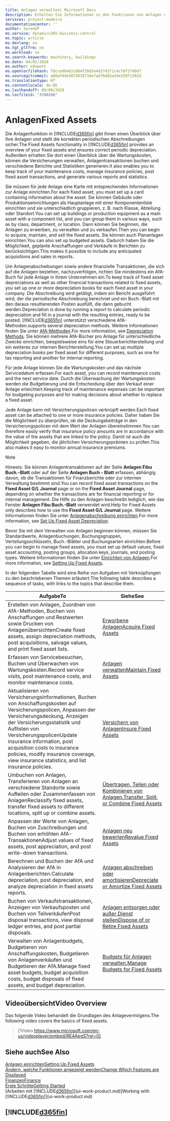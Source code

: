 ```yaml
---
title: Anlagen verwalten| Microsoft Docs
description: Erhalten Sie Informationen zu den Funktionen von Anlagen und eine Übersicht , wie mit Anlagen gearbeitet wird.
services: project-madeira
documentationcenter: ''
author: SorenGP
ms.service: dynamics365-business-central
ms.topic: article
ms.devlang: na
ms.tgt_pltfrm: na
ms.workload: na
ms.search.keywords: machinery, buildings
ms.date: 04/01/2020
ms.author: edupont
ms.openlocfilehash: fdcced8a62cb64f28d3e4d274271c4cf8f27d0d7
ms.sourcegitcommit: a80afd4e5075018716efad76d82a54e158f1392d
ms.translationtype: HT
ms.contentlocale: de-DE
ms.lasthandoff: 09/09/2020
ms.locfileid: "3780260"
---
```

# <a name="fixed-assets"></a><span data-ttu-id="efacd-103">Anlagen</span><span class="sxs-lookup"><span data-stu-id="efacd-103">Fixed Assets</span></span>
<span data-ttu-id="efacd-104">Die Anlagenfunktion in [!INCLUDE[d365fin](includes/d365fin_md.md)] gibt Ihnen einen Überblick über Ihre Anlagen und stellt die korrekten periodischen Abschreibungen sicher.</span><span class="sxs-lookup"><span data-stu-id="efacd-104">The Fixed Assets functionality in [!INCLUDE[d365fin](includes/d365fin_md.md)] provides an overview of your fixed assets and ensures correct periodic depreciation.</span></span> <span data-ttu-id="efacd-105">Außerdem erhalten Sie dort einen Überblick über die Wartungskosten, können die Versicherungen verwalten, Anlagentransaktionen buchen und verschiedene Berichte und Statistiken generieren.</span><span class="sxs-lookup"><span data-stu-id="efacd-105">It also enables you to keep track of your maintenance costs, manage insurance policies, post fixed asset transactions, and generate various reports and statistics.</span></span>

<span data-ttu-id="efacd-106">Sie müssen für jede Anlage eine Karte mit entsprechenden Informationen zur Anlage einrichten.</span><span class="sxs-lookup"><span data-stu-id="efacd-106">For each fixed asset, you must set up a card containing information about the asset.</span></span> <span data-ttu-id="efacd-107">Sie können Gebäude oder Produktionseinrichtungen als Hauptanlage mit einer Komponentenliste einrichten und sie unterschiedlich gruppieren, z. B. nach Klasse, Abteilung oder Standort.</span><span class="sxs-lookup"><span data-stu-id="efacd-107">You can set up buildings or production equipment as a main asset with a component list, and you can group them in various ways, such as by class, department, or location.</span></span> <span data-ttu-id="efacd-108">Dann können Sie beginnen, die Anlagen zu erwerben, zu verwalten und zu verkaufen.</span><span class="sxs-lookup"><span data-stu-id="efacd-108">Then you can begin to acquire, maintain, and sell the fixed assets.</span></span> <span data-ttu-id="efacd-109">Sie können auch Plananlagen einrichten.</span><span class="sxs-lookup"><span data-stu-id="efacd-109">You can also set up budgeted assets.</span></span> <span data-ttu-id="efacd-110">Dadurch haben Sie die Möglichkeit, geplante Anschaffungen und Verkäufe in Berichten zu berücksichtigen.</span><span class="sxs-lookup"><span data-stu-id="efacd-110">This makes it possible to include any anticipated acquisitions and sales in reports.</span></span>

<span data-ttu-id="efacd-111">Um Anlagenabscheibungen sowie andere finanzielle Transaktionen, die sich auf die Anlagen beziehen, nachzuverfolgen, richten Sie mindestens ein AfA-Buch für jede Anlage in Ihrem Unternehmen ein.</span><span class="sxs-lookup"><span data-stu-id="efacd-111">To keep track of fixed asset depreciations as well as other financial transactions related to fixed assets, you set up one or more depreciation books for each fixed asset in your company.</span></span> <span data-ttu-id="efacd-112">Die Abschreibung wird getätigt, indem ein Bericht ausgeführt wird, der die periodische Abschreibung berechnet und ein Buch.-Blatt mit den daraus resultierenden Posten ausfüllt, die dann gebucht werden.</span><span class="sxs-lookup"><span data-stu-id="efacd-112">Depreciation is done by running a report to calculate periodic depreciation and fill in a journal with the resulting entries, ready to be posted.</span></span> [!INCLUDE[d365fin](includes/d365fin_md.md)] <span data-ttu-id="efacd-113">unterstützt verschiedene AfA-Methoden.</span><span class="sxs-lookup"><span data-stu-id="efacd-113">supports several depreciation methods.</span></span> <span data-ttu-id="efacd-114">Weitere Informationen finden Sie unter [AfA-Methoden](fa-depreciation-methods.md).</span><span class="sxs-lookup"><span data-stu-id="efacd-114">For more information, see [Depreciation Methods](fa-depreciation-methods.md).</span></span> <span data-ttu-id="efacd-115">Sie können mehrere AfA-Bücher pro Anlage für unterschiedliche Zwecke einrichten, beispielsweise eins für eine Steuerberichterstellung und ein weiteres zur internen Berichterstellung.</span><span class="sxs-lookup"><span data-stu-id="efacd-115">You can set up multiple depreciation books per fixed asset for different purposes, such as one for tax reporting and another for internal reporting.</span></span>

<span data-ttu-id="efacd-116">Für jede Anlage können Sie die Wartungskosten und das nächste Servicedatum erfassen.</span><span class="sxs-lookup"><span data-stu-id="efacd-116">For each asset, you can record maintenance costs and the next service date.</span></span> <span data-ttu-id="efacd-117">Durch die Überwachung der Wartungskosten werden die Budgetierung und die Entscheidung über den Verkauf einer Anlage erleichtert.</span><span class="sxs-lookup"><span data-stu-id="efacd-117">Keeping track of maintenance expenses can be important for budgeting purposes and for making decisions about whether to replace a fixed asset.</span></span>

<span data-ttu-id="efacd-118">Jede Anlage kann mit Versicherungspolicen verknüpft werden.</span><span class="sxs-lookup"><span data-stu-id="efacd-118">Each fixed asset can be attached to one or more insurance policies.</span></span> <span data-ttu-id="efacd-119">Daher haben Sie die Möglichkeit zu überprüfen, ob die Deckungsbeiträge in den Versicherungspolicen mit dem Wert der Anlagen übereinstimmen.</span><span class="sxs-lookup"><span data-stu-id="efacd-119">You can therefore easily verify that insurance policy amounts are in accordance with the value of the assets that are linked to the policy.</span></span> <span data-ttu-id="efacd-120">Damit ist auch die Möglichkeit gegeben, die jährlichen Versicherungsprämien zu prüfen.</span><span class="sxs-lookup"><span data-stu-id="efacd-120">This also makes it easy to monitor annual insurance premiums.</span></span>

> [!NOTE]  
>   <span data-ttu-id="efacd-121">Hinweis: Sie können Anlagentransaktionen auf der Seite **Anlagen Fibu Buch.-Blatt** oder auf der Seite **Anlagen Buch - Blatt** erfassen, abhängig davon, ob die Transaktionen für Finanzberichte oder zur internen Verwaltung bestimmt sind.</span><span class="sxs-lookup"><span data-stu-id="efacd-121">You can record fixed asset transactions on the **Fixed Asset G/L Journal** page or on the **Fixed Asset Journal** page, depending on whether the transactions are for financial reporting or for internal management.</span></span> <span data-ttu-id="efacd-122">Die Hilfe zu den Anlagen beschreibt lediglich, wie das Fenster **Anlagen Fibu Buch.-Blatt** verwendet wird.</span><span class="sxs-lookup"><span data-stu-id="efacd-122">Help for Fixed Assets only describes how to use the **Fixed Asset G/L Journal** page.</span></span> <span data-ttu-id="efacd-123">Weitere Informationen finden Sie unter [Anlagenabschreibung einrichten](fa-how-setup-depreciation.md).</span><span class="sxs-lookup"><span data-stu-id="efacd-123">For more information, see [Set Up Fixed Asset Depreciation](fa-how-setup-depreciation.md).</span></span>

<span data-ttu-id="efacd-124">Bevor Sie mit dem Verwalten von Anlagen beginnen können, müssen Sie Standardwerte, Anlagenbuchungen, Buchungsgruppen, Verteilungsschlüsseln, Buch.-Blätter und Buchungsarten einrichten.</span><span class="sxs-lookup"><span data-stu-id="efacd-124">Before you can begin to manage fixed assets, you must set up default values, fixed asset accounting, posting groups, allocation keys, journals, and posting types.</span></span> <span data-ttu-id="efacd-125">Weitere Informationen finden Sie unter [Einrichten von Anlagen](fa-setup.md).</span><span class="sxs-lookup"><span data-stu-id="efacd-125">For more information, see [Setting Up Fixed Assets](fa-setup.md).</span></span>

<span data-ttu-id="efacd-126">In der folgenden Tabelle wird eine Reihe von Aufgaben mit Verknüpfungen zu den beschriebenen Themen erläutert.</span><span class="sxs-lookup"><span data-stu-id="efacd-126">The following table describes a sequence of tasks, with links to the topics that describe them.</span></span>

| <span data-ttu-id="efacd-127">Aufgabe</span><span class="sxs-lookup"><span data-stu-id="efacd-127">To</span></span> | <span data-ttu-id="efacd-128">Siehe</span><span class="sxs-lookup"><span data-stu-id="efacd-128">See</span></span> |
| --- | --- |
| <span data-ttu-id="efacd-129">Erstellen von Anlagen, Zuordnen von AfA-Methoden, Buchen von Anschaffungen und Restwerten sowie Drucken von Anlagenübersichten</span><span class="sxs-lookup"><span data-stu-id="efacd-129">Create fixed assets, assign depreciation methods, post acquisitions, salvage values, and print fixed asset lists.</span></span> |[<span data-ttu-id="efacd-130">Erworbene Anlagen</span><span class="sxs-lookup"><span data-stu-id="efacd-130">Acquire Fixed Assets</span></span>](fa-how-acquire.md) |
| <span data-ttu-id="efacd-131">Erfassen von Servicebesuchen, Buchen und Überwachen von Wartungskosten.</span><span class="sxs-lookup"><span data-stu-id="efacd-131">Record service visits, post maintenance costs, and monitor maintenance costs.</span></span> |[<span data-ttu-id="efacd-132">Anlagen verwalten</span><span class="sxs-lookup"><span data-stu-id="efacd-132">Maintain Fixed Assets</span></span>](fa-how-maintain.md) |
| <span data-ttu-id="efacd-133">Aktualisieren von Versicherungsinformationen, Buchen von Anschaffungskosten auf Versicherungspolicen, Anpassen der Versicherungsdeckung, Anzeigen der Versicherungsstatistik und Auflisten von Versicherungspolicen</span><span class="sxs-lookup"><span data-stu-id="efacd-133">Update insurance information, post acquisition costs to insurance policies, modify insurance coverage, view insurance statistics, and list insurance policies.</span></span> |[<span data-ttu-id="efacd-134">Versichern von Anlagen</span><span class="sxs-lookup"><span data-stu-id="efacd-134">Insure Fixed Assets</span></span>](fa-how-insure.md) |
| <span data-ttu-id="efacd-135">Umbuchen von Anlagen, Transferieren von Anlagen an verschiedene Standorte sowie Aufteilen oder Zusammenfassen von Anlagen</span><span class="sxs-lookup"><span data-stu-id="efacd-135">Reclassify fixed assets, transfer fixed assets to different locations, split up or combine assets.</span></span> |[<span data-ttu-id="efacd-136">Übertragen, Teilen oder Kombinieren von Anlagen.</span><span class="sxs-lookup"><span data-stu-id="efacd-136">Transfer, Split, or Combine Fixed Assets</span></span>](fa-how-trans-split-combine.md) |
| <span data-ttu-id="efacd-137">Anpassen der Werte von Anlagen, Buchen von Zuschreibungen und Buchen von erhöhten AfA-Transaktionen</span><span class="sxs-lookup"><span data-stu-id="efacd-137">Adjust values of fixed assets, post appreciation, and post write-down transactions.</span></span> |[<span data-ttu-id="efacd-138">Anlagen neu bewerten</span><span class="sxs-lookup"><span data-stu-id="efacd-138">Revalue Fixed Assets</span></span>](fa-how-revalue.md) |
| <span data-ttu-id="efacd-139">Berechnen und Buchen der AfA und Analysieren der AfA in Anlagenberichten.</span><span class="sxs-lookup"><span data-stu-id="efacd-139">Calculate depreciation, post depreciation, and  analyze depreciation in fixed assets reports.</span></span> |[<span data-ttu-id="efacd-140">Anlagen abschreiben oder amortisieren</span><span class="sxs-lookup"><span data-stu-id="efacd-140">Depreciate or Amortize Fixed Assets</span></span>](fa-how-depreciate-amortize.md) |
| <span data-ttu-id="efacd-141">Buchen von Verkaufstransaktionen, Anzeigen von Verkaufsposten und Buchen von Teilverkäufen</span><span class="sxs-lookup"><span data-stu-id="efacd-141">Post disposal transactions, view disposal ledger entries, and post partial disposals.</span></span> |[<span data-ttu-id="efacd-142">Anlagen entsorgen oder außer Dienst stellen</span><span class="sxs-lookup"><span data-stu-id="efacd-142">Dispose of or Retire Fixed Assets</span></span>](fa-how-dispose-retire.md) |
| <span data-ttu-id="efacd-143">Verwalten von Anlagenbudgets, Budgetieren von Anschaffungskosten, Budgetieren von Anlagenverkäufen und Budgetieren der AfA.</span><span class="sxs-lookup"><span data-stu-id="efacd-143">Manage fixed asset budgets, budget acquisition costs, budget disposals of fixed assets, and budget depreciation.</span></span> |[<span data-ttu-id="efacd-144">Budgets für Anlagen verwalten.</span><span class="sxs-lookup"><span data-stu-id="efacd-144">Manage Budgets for Fixed Assets</span></span>](fa-how-manage-budgets.md) |

## <a name="video-overview"></a><span data-ttu-id="efacd-145">Videoübersicht</span><span class="sxs-lookup"><span data-stu-id="efacd-145">Video Overview</span></span>
<span data-ttu-id="efacd-146">Das folgende Video behandelt die Grundlagen des Anlagevermögens.</span><span class="sxs-lookup"><span data-stu-id="efacd-146">The following video covers the basics of fixed assets.</span></span>

> [!Video https://www.microsoft.com/en-us/videoplayer/embed/RE4AegS?rel=0]

## <a name="see-also"></a><span data-ttu-id="efacd-147">Siehe auch</span><span class="sxs-lookup"><span data-stu-id="efacd-147">See Also</span></span>
[<span data-ttu-id="efacd-148">Anlagen einrichten</span><span class="sxs-lookup"><span data-stu-id="efacd-148">Setting Up Fixed Assets</span></span>](fa-setup.md)  
[<span data-ttu-id="efacd-149">Ändern, welche Funktionen angezeigt werden</span><span class="sxs-lookup"><span data-stu-id="efacd-149">Change Which Features are Displayed</span></span>](ui-experiences.md)  
[<span data-ttu-id="efacd-150">Finanzen</span><span class="sxs-lookup"><span data-stu-id="efacd-150">Finance</span></span>](finance.md)  
[<span data-ttu-id="efacd-151">Erste Schritte</span><span class="sxs-lookup"><span data-stu-id="efacd-151">Getting Started</span></span>](product-get-started.md)  
<span data-ttu-id="efacd-152">[Arbeiten mit [!INCLUDE[d365fin](includes/d365fin_md.md)]](ui-work-product.md)</span><span class="sxs-lookup"><span data-stu-id="efacd-152">[Working with [!INCLUDE[d365fin](includes/d365fin_md.md)]](ui-work-product.md)</span></span>

## [!INCLUDE[d365fin](includes/free_trial_md.md)]  
 
